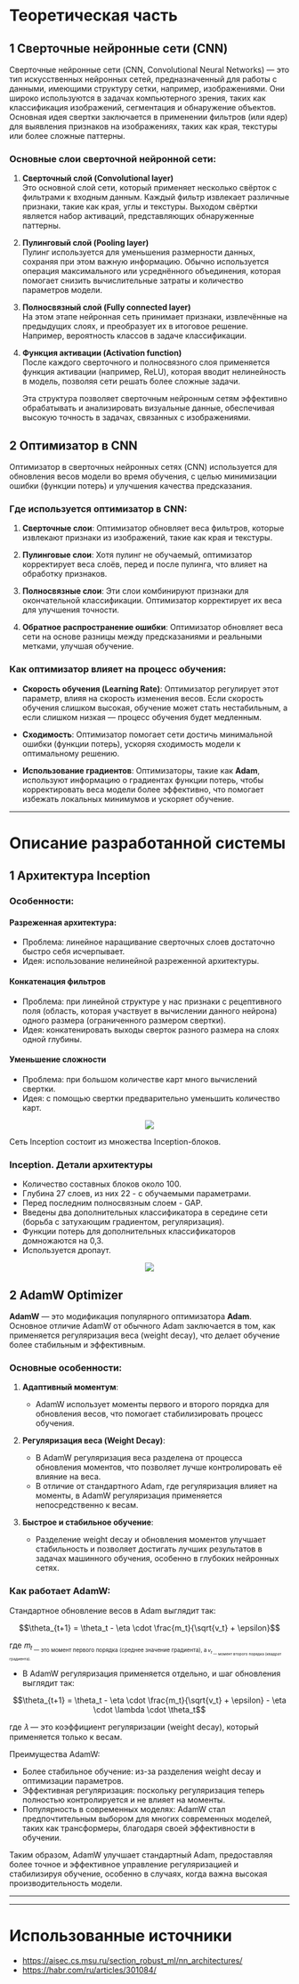# Теоретическая часть

## 1 Сверточные нейронные сети (CNN)

Сверточные нейронные сети (CNN, Convolutional Neural Networks) — это тип искусственных нейронных сетей, предназначенный для работы с данными, имеющими структуру сетки, например, изображениями. Они широко используются в задачах компьютерного зрения, таких как классификация изображений, сегментация и обнаружение объектов. Основная идея свертки заключается в применении фильтров (или ядер) для выявления признаков на изображениях, таких как края, текстуры или более сложные паттерны.

### Основные слои сверточной нейронной сети:

1. **Сверточный слой (Convolutional layer)**  
   Это основной слой сети, который применяет несколько свёрток с фильтрами к входным данным. Каждый фильтр извлекает различные признаки, такие как края, углы и текстуры. Выходом свёртки является набор активаций, представляющих обнаруженные паттерны.

2. **Пулинговый слой (Pooling layer)**  
   Пулинг используется для уменьшения размерности данных, сохраняя при этом важную информацию. Обычно используется операция максимального или усреднённого объединения, которая помогает снизить вычислительные затраты и количество параметров модели.

3. **Полносвязный слой (Fully connected layer)**  
   На этом этапе нейронная сеть принимает признаки, извлечённые на предыдущих слоях, и преобразует их в итоговое решение. Например, вероятность классов в задаче классификации.

4. **Функция активации (Activation function)**  
   После каждого сверточного и полносвязного слоя применяется функция активации (например, ReLU), которая вводит нелинейность в модель, позволяя сети решать более сложные задачи.

   Эта структура позволяет сверточным нейронным сетям эффективно обрабатывать и анализировать визуальные данные, обеспечивая высокую точность в задачах, связанных с изображениями.


## 2 Оптимизатор в CNN

Оптимизатор в сверточных нейронных сетях (CNN) используется для обновления весов модели во время обучения, с целью минимизации ошибки (функции потерь) и улучшения качества предсказания.

### Где используется оптимизатор в CNN:

1. **Сверточные слои**: Оптимизатор обновляет веса фильтров, которые извлекают признаки из изображений, такие как края и текстуры.
   
2. **Пулинговые слои**: Хотя пулинг не обучаемый, оптимизатор корректирует веса слоёв, перед и после пулинга, что влияет на обработку признаков.

3. **Полносвязные слои**: Эти слои комбинируют признаки для окончательной классификации. Оптимизатор корректирует их веса для улучшения точности.

4. **Обратное распространение ошибки**: Оптимизатор обновляет веса сети на основе разницы между предсказаниями и реальными метками, улучшая обучение.

### Как оптимизатор влияет на процесс обучения:

- **Скорость обучения (Learning Rate)**: Оптимизатор регулирует этот параметр, влияя на скорость изменения весов. Если скорость обучения слишком высокая, обучение может стать нестабильным, а если слишком низкая — процесс обучения будет медленным.

- **Сходимость**: Оптимизатор помогает сети достичь минимальной ошибки (функции потерь), ускоряя сходимость модели к оптимальному решению.

- **Использование градиентов**: Оптимизаторы, такие как **Adam**, используют информацию о градиентах функции потерь, чтобы корректировать веса модели более эффективно, что помогает избежать локальных минимумов и ускоряет обучение.

---

# Описание разработанной системы

## 1 Архитектура Inception

### Особенности:
#### Разреженная архитектура:
- Проблема: линейное наращивание сверточных слоев достаточно быстро себя исчерпывает.
- Идея: использование нелинейной разреженной архитектуры.

#### Конкатенация фильтров
- Проблема: при линейной структуре у нас признаки с рецептивного поля (область, которая участвует в вычислении данного нейрона) одного размера (ограниченного размером свертки).
- Идея: конкатенировать выходы сверток разного размера на слоях одной глубины.

#### Уменьшение сложности
- Проблема: при большом количестве карт много вычислений свертки.
- Идея: с помощью свертки  предварительно уменьшить количество карт.

<p align="center">
   <img src="https://github.com/user-attachments/assets/9f01c1ad-16f4-4596-bc3a-0b5b6c390947">
</p>

Сеть Inception состоит из множества Inception-блоков.

### Inception. Детали архитектуры
- Количество составных блоков около 100.
- Глубина 27 слоев, из них 22 - с обучаемыми параметрами.
- Перед последним полносвязным слоем - GAP.
- Введены два дополнительных классификатора в середине сети (борьба с затухающим градиентом, регуляризация).
- Функции потерь для дополнительных классификаторов домножаются на 0,3.
- Используется дропаут.

<p align="center">
   <img src="https://github.com/user-attachments/assets/8ffe8a22-8a42-4bd3-a08f-78e5d71c7843">
</p>


## 2 AdamW Optimizer

**AdamW** — это модификация популярного оптимизатора **Adam**. Основное отличие AdamW от обычного Adam заключается в том, как применяется регуляризация веса (weight decay), что делает обучение более стабильным и эффективным.

### Основные особенности:

1. **Адаптивный моментум**:
   - AdamW использует моменты первого и второго порядка для обновления весов, что помогает стабилизировать процесс обучения.
   
2. **Регуляризация веса (Weight Decay)**:
   - В AdamW регуляризация веса разделена от процесса обновления моментов, что позволяет лучше контролировать её влияние на веса.
   - В отличие от стандартного Adam, где регуляризация влияет на моменты, в AdamW регуляризация применяется непосредственно к весам.
   
3. **Быстрое и стабильное обучение**:
   - Разделение weight decay и обновления моментов улучшает стабильность и позволяет достигать лучших результатов в задачах машинного обучения, особенно в глубоких нейронных сетях.

### Как работает AdamW:

Стандартное обновление весов в Adam выглядит так:

```math
\theta_{t+1} = \theta_t - \eta \cdot \frac{m_t}{\sqrt{v_t} + \epsilon}
```
где 𝑚<sub>𝑡<sub>  — это момент первого порядка (среднее значение градиента), а 𝑣<sub>𝑡<sub> — момент второго порядка (квадрат градиента).

- В AdamW регуляризация применяется отдельно, и шаг обновления выглядит так:
 
```math
\theta_{t+1} = \theta_t - \eta \cdot \frac{m_t}{\sqrt{v_t} + \epsilon} - \eta \cdot \lambda \cdot \theta_t
```
где 𝜆 — это коэффициент регуляризации (weight decay), который применяется только к весам.

Преимущества AdamW:
- Более стабильное обучение: из-за разделения weight decay и оптимизации параметров.
- Эффективная регуляризация: поскольку регуляризация теперь полностью контролируется и не влияет на моменты.
- Популярность в современных моделях: AdamW стал предпочтительным выбором для многих современных моделей, таких как трансформеры, благодаря своей эффективности в обучении.

Таким образом, AdamW улучшает стандартный Adam, предоставляя более точное и эффективное управление регуляризацией и стабилизируя обучение, особенно в случаях, когда важна высокая производительность модели.

---






---

# Использованные источники
- https://aisec.cs.msu.ru/section_robust_ml/nn_architectures/
- https://habr.com/ru/articles/301084/
